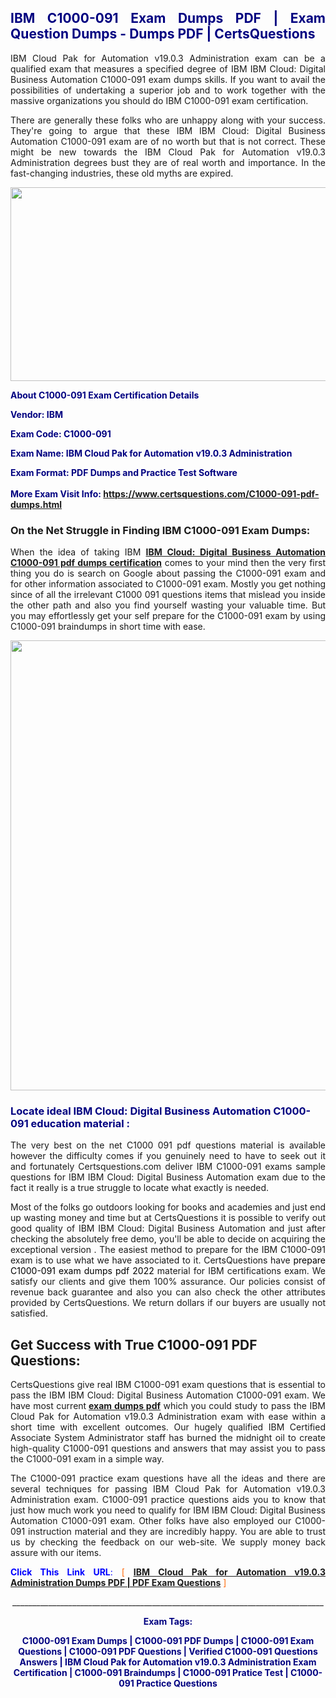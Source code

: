 <h2 style="text-align: justify;"><span style="color: #000080;">IBM C1000-091 Exam Dumps PDF | Exam Question Dumps - Dumps PDF | CertsQuestions</span></h2>
<p style="text-align: justify;">IBM Cloud Pak for Automation v19.0.3 Administration exam can be a qualified exam that measures a specified degree of IBM IBM Cloud: Digital Business Automation C1000-091 exam dumps skills. If you want to avail the possibilities of undertaking a superior job and to work together with the massive organizations you should do IBM C1000-091 exam certification.</p>
<p style="text-align: justify;">There are generally these folks who are unhappy along with your success. They're going to argue that these IBM IBM Cloud: Digital Business Automation C1000-091 exam are of no worth but that is not correct. These might be new towards the IBM Cloud Pak for Automation v19.0.3 Administration degrees bust they are of real worth and importance. In the fast-changing industries, these old myths are expired.</p>
<p><img style="display: block; margin-left: auto; margin-right: auto;" src="https://i.imgur.com/eaP4ae9.png" width="840" height="310" /></p>
<p><span style="color: #000080;"><strong>About C1000-091 Exam Certification Details</strong></span></p>
<p><span style="color: #000080;"><strong>Vendor: IBM<br /></strong></span></p>
<p><span style="color: #000080;"><strong>Exam Code: C1000-091</strong></span></p>
<p><span style="color: #000080;"><strong>Exam Name: IBM Cloud Pak for Automation v19.0.3 Administration</strong></span></p>
<p><span style="color: #000080;"><strong>Exam Format: PDF Dumps and Practice Test Software<br /><br />More Exam Visit Info: <span style="color: #ff6600;"><a href="https://www.certsquestions.com/C1000-091-pdf-dumps.html">https://www.certsquestions.com/C1000-091-pdf-dumps.html</a></span></strong></span></p>
<h3>On the Net Struggle in Finding IBM C1000-091 Exam Dumps:</h3>
<p style="text-align: justify;">When the idea of taking IBM <a href="https://www.certsquestions.com/C1000-091-pdf-dumps.html"><strong>IBM Cloud: Digital Business Automation C1000-091 pdf dumps certification</strong></a> comes to your mind then the very first thing you do is search on Google about passing the C1000-091 exam and for other information associated to C1000-091 exam. Mostly you get nothing since of all the irrelevant C1000 091 questions items that mislead you inside the other path and also you find yourself wasting your valuable time. But you may effortlessly get your self prepare for the C1000-091 exam by using C1000-091 braindumps in short time with ease.</p>
<p><a href="https://www.certsquestions.com/C1000-091-pdf-dumps.html"><img style="display: block; margin-left: auto; margin-right: auto;" src="https://i.imgur.com/pxhoKQ2.png" width="720" /></a></p>
<h3><span style="color: #000080;">Locate ideal IBM Cloud: Digital Business Automation C1000-091 education material :</span></h3>
<p style="text-align: justify;">The very best on the net C1000 091 pdf questions material is available however the difficulty comes if you genuinely need to have to seek out it and fortunately Certsquestions.com deliver IBM C1000-091 exams sample questions for IBM IBM Cloud: Digital Business Automation exam due to the fact it really is a true struggle to locate what exactly is needed.</p>
<p style="text-align: justify;">Most of the folks go outdoors looking for books and academies and just end up wasting money and time but at CertsQuestions it is possible to verify out good quality of IBM IBM Cloud: Digital Business Automation and just after checking the absolutely free demo, you'll be able to decide on acquiring the exceptional version . The easiest method to prepare for the IBM C1000-091 exam is to use what we have associated to it. CertsQuestions have <span style="color: #000000;">prepare C1000-091 exam dumps pdf 2022</span> material for IBM certifications exam. We satisfy our clients and give them 100% assurance. Our policies consist of revenue back guarantee and also you can also check the other attributes provided by CertsQuestions. We return dollars if our buyers are usually not satisfied.</p>
<h2>Get Success with True C1000-091 PDF Questions:</h2>
<p style="text-align: justify;">CertsQuestions give real IBM C1000-091 exam questions that is essential to pass the IBM IBM Cloud: Digital Business Automation C1000-091 exam. We have most current<strong>&nbsp;<a href="https://www.certsquestions.com/">exam dumps pdf</a></strong>&nbsp;which you could study to pass the IBM Cloud Pak for Automation v19.0.3 Administration exam with ease within a short time with excellent outcomes. Our hugely qualified IBM Certified Associate System Administrator staff has burned the midnight oil to create high-quality C1000-091 questions and answers that may assist you to pass the C1000-091 exam in a simple way.</p>
<p style="text-align: justify;">The C1000-091 practice exam questions have all the ideas and there are several techniques for passing IBM Cloud Pak for Automation v19.0.3 Administration exam. C1000-091 practice questions aids you to know that just how much work you need to qualify for IBM IBM Cloud: Digital Business Automation C1000-091 exam. Other folks have also employed our C1000-091 instruction material and they are incredibly happy. You are able to trust us by checking the feedback on our web-site. We supply money back assure with our items.</p>
<p style="text-align: justify;"><span style="color: #0000ff;"><strong>Click This Link URL</strong>:</span> <span style="color: #ff6600;">[ <strong><a href="https://www.certsquestions.com/ibm-certified-associate-system-administrator-certification.html">IBM Cloud Pak for Automation v19.0.3 Administration Dumps PDF | PDF Exam Questions</a></strong> ]</span></p>
<p style="text-align: center;">______________________________________________________________________________</p>
<p style="text-align: center;"><span style="color: #000080;"><strong>Exam Tags:</strong></span></p>
<p style="text-align: center;"><span style="color: #000080;"><strong>C1000-091 Exam Dumps | C1000-091 PDF Dumps | C1000-091 Exam Questions | C1000-091 PDF Questions | Verified C1000-091 Questions Answers | IBM Cloud Pak for Automation v19.0.3 Administration Exam Certification | C1000-091 Braindumps | C1000-091 Pratice Test | C1000-091 Practice Questions</strong></span></p>

